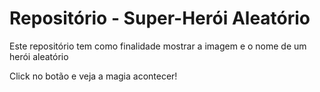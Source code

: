 # Repositório - Super-Herói Aleatório

Este repositório tem como finalidade mostrar a imagem e o nome de um herói aleatório

Click no botão e veja a magia acontecer!